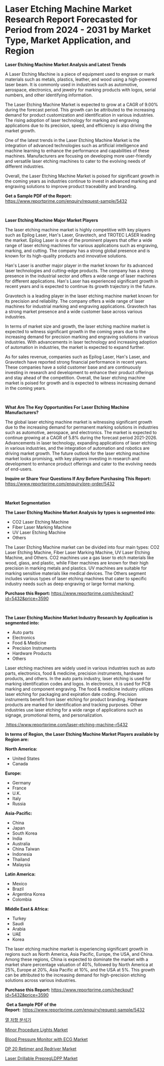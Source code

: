 <p><h1>Laser Etching Machine Market Research Report Forecasted for Period from 2024 -  2031 by Market Type, Market Application, and Region</h1></p><p><strong>Laser Etching Machine Market Analysis and Latest Trends</strong></p>
<p><p>A Laser Etching Machine is a piece of equipment used to engrave or mark materials such as metals, plastics, leather, and wood using a high-powered laser beam. It is commonly used in industries such as automotive, aerospace, electronics, and jewelry for marking products with logos, serial numbers, and other identifying information.</p><p>The Laser Etching Machine Market is expected to grow at a CAGR of 9.00% during the forecast period. This growth can be attributed to the increasing demand for product customization and identification in various industries. The rising adoption of laser technology for marking and engraving applications due to its precision, speed, and efficiency is also driving the market growth.</p><p>One of the latest trends in the Laser Etching Machine Market is the integration of advanced technologies such as artificial intelligence and machine learning to enhance the performance and capabilities of these machines. Manufacturers are focusing on developing more user-friendly and versatile laser etching machines to cater to the evolving needs of different industries.</p><p>Overall, the Laser Etching Machine Market is poised for significant growth in the coming years as industries continue to invest in advanced marking and engraving solutions to improve product traceability and branding.</p></p>
<p><strong>Get a Sample PDF of the Report:&nbsp;</strong> <a href="https://www.reportprime.com/enquiry/request-sample/5432">https://www.reportprime.com/enquiry/request-sample/5432</a></p>
<p>&nbsp;</p>
<p><strong>Laser Etching Machine Major Market Players</strong></p>
<p><p>The laser etching machine market is highly competitive with key players such as Epilog Laser, Han's Laser, Gravotech, and TROTEC LASER leading the market. Epilog Laser is one of the prominent players that offer a wide range of laser etching machines for various applications such as engraving, marking, and cutting. The company has a strong global presence and is known for its high-quality products and innovative solutions.</p><p>Han's Laser is another major player in the market known for its advanced laser technologies and cutting-edge products. The company has a strong presence in the industrial sector and offers a wide range of laser machines for different applications. Han's Laser has experienced significant growth in recent years and is expected to continue its growth trajectory in the future.</p><p>Gravotech is a leading player in the laser etching machine market known for its precision and reliability. The company offers a wide range of laser machines for industrial marking and engraving applications. Gravotech has a strong market presence and a wide customer base across various industries.</p><p>In terms of market size and growth, the laser etching machine market is expected to witness significant growth in the coming years due to the increasing demand for precision marking and engraving solutions in various industries. With advancements in laser technology and increasing adoption of automation in industries, the market is expected to expand further.</p><p>As for sales revenue, companies such as Epilog Laser, Han's Laser, and Gravotech have reported strong financial performance in recent years. These companies have a solid customer base and are continuously investing in research and development to enhance their product offerings and stay ahead of the competition. Overall, the laser etching machine market is poised for growth and is expected to witness increasing demand in the coming years.</p></p>
<p>&nbsp;</p>
<p><strong>What Are The Key Opportunities For Laser Etching Machine Manufacturers?</strong></p>
<p><p>The global laser etching machine market is witnessing significant growth due to the increasing demand for permanent marking solutions in industries such as automotive, aerospace, and electronics. The market is expected to continue growing at a CAGR of 5.8% during the forecast period 2021-2026. Advancements in laser technology, expanding applications of laser etching in various industries, and the integration of automation and robotics are driving market growth. The future outlook for the laser etching machine market looks promising, with key players investing in research and development to enhance product offerings and cater to the evolving needs of end-users.</p></p>
<p><strong>Inquire or Share Your Questions If Any Before Purchasing This Report:</strong> <a href="https://www.reportprime.com/enquiry/pre-order/5432">https://www.reportprime.com/enquiry/pre-order/5432</a></p>
<p>&nbsp;</p>
<p><strong>Market Segmentation</strong></p>
<p><strong>The Laser Etching Machine Market Analysis by types is segmented into:</strong></p>
<p><ul><li>CO2 Laser Etching Machine</li><li>Fiber Laser Marking Machine</li><li>UV Laser Etching Machine</li><li>Others</li></ul></p>
<p><p>The Laser Etching Machine market can be divided into four main types: CO2 Laser Etching Machine, Fiber Laser Marking Machine, UV Laser Etching Machine, and Others. CO2 machines use a gas laser to etch materials like wood, glass, and plastic, while Fiber machines are known for their high precision in marking metals and plastics. UV machines are suitable for marking sensitive materials like medical devices. The Others segment includes various types of laser etching machines that cater to specific industry needs such as deep engraving or large format marking.</p></p>
<p><strong>Purchase this Report:&nbsp;</strong><a href="https://www.reportprime.com/checkout?id=5432&price=3590">https://www.reportprime.com/checkout?id=5432&price=3590</a></p>
<p>&nbsp;</p>
<p><strong>The Laser Etching Machine Market Industry Research by Application is segmented into:</strong></p>
<p><ul><li>Auto parts</li><li>Electronics</li><li>Food & Medicine</li><li>Precision Instruments</li><li>Hardware Products</li><li>Others</li></ul></p>
<p><p>Laser etching machines are widely used in various industries such as auto parts, electronics, food & medicine, precision instruments, hardware products, and others. In the auto parts industry, laser etching is used for marking identification codes and logos. In electronics, it is used for PCB marking and component engraving. The food & medicine industry utilizes laser etching for packaging and expiration date coding. Precision instruments benefit from laser etching for product branding. Hardware products are marked for identification and tracking purposes. Other industries use laser etching for a wide range of applications such as signage, promotional items, and personalization.</p></p>
<p><a href="https://www.reportprime.com/laser-etching-machine-r5432">&nbsp;https://www.reportprime.com/laser-etching-machine-r5432</a></p>
<p><strong>In terms of Region, the Laser Etching Machine Market Players available by Region are:</strong></p>
<p>
    <p> <strong> North America: </strong>
        <ul>
            <li>United States</li>
            <li>Canada</li>
        </ul>
        </p> 
    <p> <strong> Europe: </strong>
        <ul>
            <li>Germany</li>
            <li>France</li>
            <li>U.K.</li>
            <li>Italy</li>
            <li>Russia</li>
        </ul>
        </p> 
    <p> <strong> Asia-Pacific: </strong>
        <ul>
            <li>China</li>
            <li>Japan</li>
            <li>South Korea</li>
            <li>India</li>
            <li>Australia</li>
            <li>China Taiwan</li>
            <li>Indonesia</li>
            <li>Thailand</li>
            <li>Malaysia</li>
        </ul>
        </p> 
    <p> <strong> Latin America: </strong>
        <ul>
            <li>Mexico</li>
            <li>Brazil</li>
            <li>Argentina Korea</li>
            <li>Colombia</li>
        </ul>
        </p> 
    <p> <strong> Middle East & Africa: </strong>
        <ul>
            <li>Turkey</li>
            <li>Saudi</li>
            <li>Arabia</li>
            <li>UAE</li>
            <li>Korea</li>
        </ul>
    </p>
    </p>
<p><p>The laser etching machine market is experiencing significant growth in regions such as North America, Asia Pacific, Europe, the USA, and China. Among these regions, China is expected to dominate the market with a market share percentage valuation of 40%, followed by North America at 25%, Europe at 20%, Asia Pacific at 10%, and the USA at 5%. This growth can be attributed to the increasing demand for high-precision etching solutions across various industries.</p></p>
<p><strong>Purchase this Report: </strong><a href="https://www.reportprime.com/checkout?id=5432&price=3590">https://www.reportprime.com/checkout?id=5432&price=3590</a></p>
<p>&nbsp;<strong>Get a Sample PDF of the Report:&nbsp;&nbsp;</strong><a href="https://www.reportprime.com/enquiry/request-sample/5432">https://www.reportprime.com/enquiry/request-sample/5432</a></p>
<p><strong></strong></p>
<p><p><a href="https://github.com/konokaryan/Market-Research-Report-List-2/blob/main/9434010104496.md">열 저항 분석기</a></p><p><a href="https://medium.com/@cukilcantik89/minor-procedure-lights-market-global-market-trends-and-market-forecast-2024-2031-12740630037e">Minor Procedure Lights Market</a></p><p><a href="https://medium.com/@alishaseffanie64/blood-pressure-monitor-with-ecg-market-size-growth-trends-statistics-forecasts-2024-2031-df60ebdea81b">Blood Pressure Monitor with ECG Market</a></p><p><a href="https://github.com/changoleonlaverguenzanoexiste/Market-Research-Report-List-4/blob/main/dp-20-retimer-and-redriver-market.md">DP 20 Retimer and Redriver Market</a></p><p><a href="https://github.com/tamvrosiya/Market-Research-Report-List-5/blob/main/laser-drillable-prepregldpp-market.md">Laser Drillable PrepregLDPP Market</a></p></p>